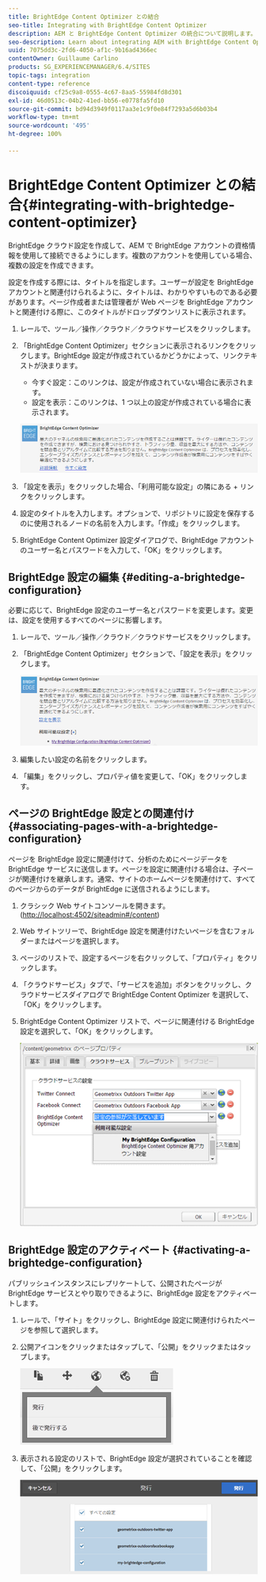 ```yaml
---
title: BrightEdge Content Optimizer との結合
seo-title: Integrating with BrightEdge Content Optimizer
description: AEM と BrightEdge Content Optimizer の統合について説明します。
seo-description: Learn about integrating AEM with BrightEdge Content Optimizer.
uuid: 7075dd3c-2fd6-4050-af1c-9b16ad4366ec
contentOwner: Guillaume Carlino
products: SG_EXPERIENCEMANAGER/6.4/SITES
topic-tags: integration
content-type: reference
discoiquuid: cf25c9a8-0555-4c67-8aa5-55984fd8d301
exl-id: 46d0513c-04b2-41ed-bb56-e0778fa5fd10
source-git-commit: bd94d3949f0117aa3e1c9f0e84f7293a5d6b03b4
workflow-type: tm+mt
source-wordcount: '495'
ht-degree: 100%

---
```


# BrightEdge Content Optimizer との結合{#integrating-with-brightedge-content-optimizer}

BrightEdge クラウド設定を作成して、AEM で BrightEdge アカウントの資格情報を使用して接続できるようにします。複数のアカウントを使用している場合、複数の設定を作成できます。

設定を作成する際には、タイトルを指定します。ユーザーが設定を BrightEdge アカウントと関連付けられるように、タイトルは、わかりやすいものである必要があります。ページ作成者または管理者が Web ページを BrightEdge アカウントと関連付ける際に、このタイトルがドロップダウンリストに表示されます。

1. レールで、ツール／操作／クラウド／クラウドサービスをクリックします。
1. 「BrightEdge Content Optimizer」セクションに表示されるリンクをクリックします。BrightEdge 設定が作成されているかどうかによって、リンクテキストが決まります。

   * 今すぐ設定：このリンクは、設定が作成されていない場合に表示されます。
   * 設定を表示：このリンクは、1 つ以上の設定が作成されている場合に表示されます。

   ![chlimage_1-4](assets/chlimage_1-4.png)

1. 「設定を表示」をクリックした場合、「利用可能な設定」の隣にある + リンクをクリックします。
1. 設定のタイトルを入力します。オプションで、リポジトリに設定を保存するのに使用されるノードの名前を入力します。「作成」をクリックします。
1. BrightEdge Content Optimizer 設定ダイアログで、BrightEdge アカウントのユーザー名とパスワードを入力して、「OK」をクリックします。

## BrightEdge 設定の編集 {#editing-a-brightedge-configuration}

必要に応じて、BrightEdge 設定のユーザー名とパスワードを変更します。変更は、設定を使用するすべてのページに影響します。

1. レールで、ツール／操作／クラウド／クラウドサービスをクリックします。
1. 「BrightEdge Content Optimizer」セクションで、「設定を表示」をクリックします。

   ![chlimage_1-5](assets/chlimage_1-5.png)

1. 編集したい設定の名前をクリックします。
1. 「編集」をクリックし、プロパティ値を変更して、「OK」をクリックします。

## ページの BrightEdge 設定との関連付け {#associating-pages-with-a-brightedge-configuration}

ページを BrightEdge 設定に関連付けて、分析のためにページデータを BrightEdge サービスに送信します。ページを設定に関連付ける場合は、子ページが関連付けを継承します。通常、サイトのホームページを関連付けて、すべてのページからのデータが BrightEdge に送信されるようにします。

1. クラシック Web サイトコンソールを開きます。([http://localhost:4502/siteadmin#/content](http://localhost:4502/siteadmin#/content))
1. Web サイトツリーで、BrightEdge 設定を関連付けたいページを含むフォルダーまたはページを選択します。
1. ページのリストで、設定するページを右クリックして、「プロパティ」をクリックします。
1. 「クラウドサービス」タブで、「サービスを追加」ボタンをクリックし、クラウドサービスダイアログで BrightEdge Content Optimizer を選択して、「OK」をクリックします。
1. BrightEdge Content Optimizer リストで、ページに関連付ける BrightEdge 設定を選択して、「OK」をクリックします。

   ![chlimage_1-6](assets/chlimage_1-6.png)

## BrightEdge 設定のアクティベート {#activating-a-brightedge-configuration}

パブリッシュインスタンスにレプリケートして、公開されたページが BrightEdge サービスとやり取りできるように、BrightEdge 設定をアクティベートします。

1. レールで、「サイト」をクリックし、BrightEdge 設定に関連付けられたページを参照して選択します。
1. 公開アイコンをクリックまたはタップして、「公開」をクリックまたはタップします。

   ![chlimage_1-7](assets/chlimage_1-7.png)

1. 表示される設定のリストで、BrightEdge 設定が選択されていることを確認して、「公開」をクリックします。

   ![chlimage_1-8](assets/chlimage_1-8.png)
